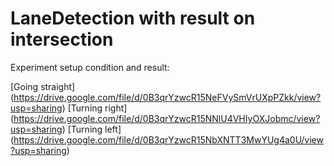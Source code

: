 # LaneDetection with result on intersection

Experiment setup condition and result:

[Going straight]
(https://drive.google.com/file/d/0B3qrYzwcR15NeFVySmVrUXpPZkk/view?usp=sharing)
[Turning right]
(https://drive.google.com/file/d/0B3qrYzwcR15NNlU4VHIyOXJobmc/view?usp=sharing)
[Turning left]
(https://drive.google.com/file/d/0B3qrYzwcR15NbXNTT3MwYUg4a0U/view?usp=sharing)
